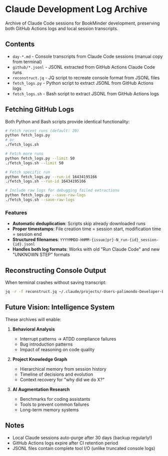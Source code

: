 # Claude Development Log Archive

Archive of Claude Code sessions for BookMinder development, preserving both GitHub Actions logs and local session transcripts.

## Contents

- `day-*.md` - Console transcripts from Claude Code sessions (manual copy from terminal)
- `github/*.jsonl` - JSONL extracted from GitHub Actions Claude Code runs
- `reconstruct.jq` - JQ script to recreate console format from JSONL files
- `fetch_logs.py` - Python script to extract JSONL from GitHub Actions logs
- `fetch_logs.sh` - Bash script to extract JSONL from GitHub Actions logs

## Fetching GitHub Logs

Both Python and Bash scripts provide identical functionality:

```bash
# Fetch recent runs (default: 20)
python fetch_logs.py
# or
./fetch_logs.sh

# Fetch more runs
python fetch_logs.py --limit 50
./fetch_logs.sh --limit 50

# Fetch specific run
python fetch_logs.py --run-id 16434195166
./fetch_logs.sh --run-id 16434195166

# Include raw logs for debugging failed extractions
python fetch_logs.py --save-raw-logs
./fetch_logs.sh --save-raw-logs
```

### Features

- **Automatic deduplication**: Scripts skip already downloaded runs
- **Proper timestamps**: File creation time = session start, modification time = session end
- **Structured filenames**: `YYYYMMDD-HHMM-{issue|pr}-N_run-{id}_session-{id}.jsonl`
- **Handles both log formats**: Works with old "Run Claude Code" and new "UNKNOWN STEP" formats

## Reconstructing Console Output

When terminal crashes without saving transcript:
```bash
jq -r -f reconstruct.jq ~/.claude/projects/-Users-palimondo-Developer-BookMinder/SESSION_ID.jsonl
```

## Future Vision: Intelligence System

These archives will enable:

1. **Behavioral Analysis**
   - Interrupt patterns → ATDD compliance failures
   - Bug introduction patterns
   - Impact of reasoning on code quality

2. **Project Knowledge Graph**
   - Hierarchical memory from session history
   - Timeline of decisions and evolution
   - Context recovery for "why did we do X?"

3. **AI Augmentation Research**
   - Benchmarks for coding assistants
   - Tools to prevent common failures
   - Long-term memory systems

## Notes

- Local Claude sessions auto-purge after 30 days (backup regularly!)
- GitHub Actions logs expire after CI retention period
- JSONL files contain complete tool I/O (unlike truncated console logs)